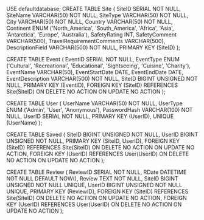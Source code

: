 USE defaultdatabase;
CREATE TABLE Site
(
  SiteID SERIAL NOT NULL,
  SiteName VARCHAR(50) NOT NULL,
  SiteType VARCHAR(50) NOT NULL,
  City VARCHAR(50) NOT NULL,
  Country VARCHAR(50) NOT NULL,
  Continent ENUM ('North_America', 'South_America', 'Africa', 'Asia', 'Antarctica', 'Europe', 'Australia'),
  SafetyRating INT,
  SafetyComment VARCHAR(500),
  TravelRequirementComments VARCHAR(500),
  DescriptionField VARCHAR(500) NOT NULL,
  PRIMARY KEY (SiteID)
);

CREATE TABLE Event
(
  EventID SERIAL NOT NULL,
  EventType ENUM ('Cultural', 'Recreational', 'Educational', 'Sightseeing', 'Cuisine', 'Charity'),
  EventName VARCHAR(50),
  EventStartDate DATE,
  EventEndDate DATE,
  EventDescription VARCHAR(500) NOT NULL,
  SiteID BIGINT UNSIGNED NOT NULL,
  PRIMARY KEY (EventID),
  FOREIGN KEY (SiteID) 
REFERENCES Site(SiteID)
ON DELETE NO ACTION
	ON UPDATE NO ACTION
);

CREATE TABLE User
(
  UserName VARCHAR(50) NOT NULL,
  UserType ENUM ('Admin', 'User', 'Anonymous'),
  PasswordHash VARCHAR(100) NOT NULL,
  UserID SERIAL NOT NULL,
  PRIMARY KEY (UserID),
  UNIQUE (UserName)
);

CREATE TABLE Saved
(
  SiteID BIGINT UNSIGNED NOT NULL,
  UserID BIGINT UNSIGNED NOT NULL,
  PRIMARY KEY (SiteID, UserID),
  FOREIGN KEY (SiteID) 
REFERENCES Site(SiteID)
ON DELETE NO ACTION
ON UPDATE NO ACTION,
  FOREIGN KEY (UserID) 
REFERENCES User(UserID)
ON DELETE NO ACTION
	ON UPDATE NO ACTION
);


CREATE TABLE Review
(
  ReviewID SERIAL NOT NULL,
  RDate DATETIME NOT NULL DEFAULT NOW(),
  Review TEXT NOT NULL,
  SiteID BIGINT UNSIGNED NOT NULL UNIQUE,
  UserID BIGINT UNSIGNED NOT NULL UNIQUE,
  PRIMARY KEY (ReviewID),
  FOREIGN KEY (SiteID) 
REFERENCES Site(SiteID)
ON DELETE NO ACTION
ON UPDATE NO ACTION,
  FOREIGN KEY (UserID) 
REFERENCES User(UserID)
ON DELETE NO ACTION
	ON UPDATE NO ACTION
);

